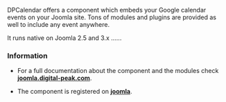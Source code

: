 DPCalendar offers a component which embeds your Google calendar events on your Joomla site. Tons of modules and plugins are provided as well to include any event anywhere.

It runs native on Joomla 2.5 and 3.x ......

### Information ###
  * For a full documentation about the component and the modules check **[joomla.digital-peak.com](http://joomla.digital-peak.com)**.

  * The component is registered on **[joomla](http://extensions.joomla.org/extensions/calendars-&-events/calendars/1625/details)**.